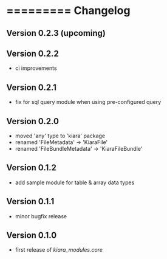 =========
Changelog
=========

## Version 0.2.3 (upcoming)

## Version 0.2.2

- ci improvements

## Version 0.2.1

- fix for sql query module when using pre-configured query

## Version 0.2.0

- moved 'any' type to 'kiara' package
- renamed 'FileMetadata' -> 'KiaraFile'
- renamed 'FileBundleMetadata' -> 'KiaraFileBundle'

## Version 0.1.2

- add sample module for table & array data types

## Version 0.1.1

- minor bugfix release

## Version 0.1.0

- first release of *kiara_modules.core*
